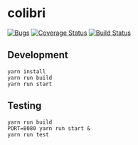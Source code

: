 # colibri

[![Bugs](https://img.shields.io/github/issues/ciemarr/colibri/bug.svg)](https://github.com/ciemarr/colibri/issues?q=is:open+is:issue+label:bug)
[![Coverage Status](https://coveralls.io/repos/github/ciemarr/colibri/badge.svg?branch=master)](https://coveralls.io/github/ciemarr/colibri?branch=master)
[![Build Status](https://travis-ci.org/ciemarr/colibri.svg?branch=master)](https://travis-ci.org/ciemarr/colibri)

## Development
```
yarn install
yarn run build
yarn run start
```

## Testing
```
yarn run build
PORT=8080 yarn run start &
yarn run test
```
